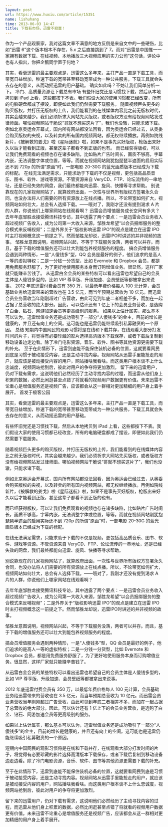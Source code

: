 ```yaml
---
layout: post
url: https://www.huxiu.com/article/15351
name: lishuhang
time: 2013-06-03 14:47
title: 下载有市场，迅雷不寂寞！
---
```

作为一个产品观察家，我对这篇文章不满意的地方反倒是来自文中的一些硬伤，比如“迅雷 6”这个版本根本不存在，5.x 之后直接跳到了 7。而对“迅雷是中国惟一一家拥有数据下载、在线视频、本地播放三大视频应用的实力公司”这句话，评论中也有人指出，你把企鹅同学置于何地？

其实，看衰迅雷的最主要观点是，迅雷这么多年来，主打产品一直是下载工具，而带宽日益增加，秒速下载的宽带甚至移动宽带成为一种公共服务，下载工具就会失去存在的意义，从而动摇迅雷的用户基础。 确实如此吗？不妨让我们简单分析一下。 冷门、高质量资源让下载总有市场 有些怀旧党还是习惯找下载，然后从本地拷贝到 iPad 上看，这些都按下不表。我们假设大家的使用习惯都已经改变，所有的电脑硬盘都成了摆设，即便如此我们仍然需要下载服务。 随着视频巨头更多的购买版权，并打压无版权的上传，我们能看到的在线媒体内容比之前无版权时代，其实会越来越少。我们必须祈求大网站先买版权，或者版权方没有给视频网站发过律师函。哪怕视频网站干脆说“哥就不想买这片了”，我们也没辙，只能求诸下载。 例如北京奥运会开幕式，国内所有网站都没法回看，因为奥运会已经过去，从奥委会购买版权的央视，以及转卖的所有国内视频网站，都无权继续播放。再例如院线新片，《被解救的姜戈》啦《星际迷航》啦，如果不是事先买好版权，枪版出来好久以后才能看到正版，甚至这辈子都看不到正版的也有。 而已经获得版权，可以让我们免费观看的视频也存在诸多缺陷，比如贴片广告时间长，画质不够高，字幕内嵌，无法调整字体或位置，等等。而就在视频网站刚犹抱琵琶半遮面的启用实际还不到 720p 的所谓“原画”时，一部电影 20-30G 的蓝光画质版本已经成为下载的标配。 在线无法满足需求，只能求助于下载的不仅是视频，更包括高品质音乐、图书、软件、游戏等资源。不管资源来自 VeryCD、FTP、论坛流传的一串地址，还是已经失效的网盘，我们最终都能向迅雷、旋风、快播等寻求帮助。 别说靠现在的几家视频网站了，就算政府出面，一次性与世界所有版权方签署永久合同，也没办法将人们需要的所有资源放上在线点播。所以，不论带宽如何扩大，视频网站如何壮大，总会有人选择下载。——哦对了，我刚才还没有提到渴求 A 片的人群，你说他们上哪家网站在线观看啊？ 迅雷会员增值服务成长空间有多大？ 去年年底邹胜龙接受腾讯科技专访，其中透露了两个要点：一是迅雷会员业务收入超过视频广告收入，成为公司第一大收入来源，邹胜龙希望“以会员捆绑服务的整合模式来反哺视频”；二是外界关于“版权影响迅雷 IPO”的观点是建立在迅雷 IPO 时主打视频概念这一前提之下。然而邹胜龙却说，迅雷IPO时讲述的并非视频的故事。 邹胜龙意图说明，视频网站兴起，不等于下载服务没落，两者可以并存。而且，基于下载的增值服务还可以壮大到能包养视频服务的程度。 搞会员增值服务会遇到两种情形，一是“人傻钱多”型，QQ 会员是最好的例子，他们追求的是高人一等的虚拟特权；二是一分钱一分货型，比如 Evernote 和 Dropbox 会员，都是用免费服务舒服了，为了更好地使用服务本身而订购增值业务。很显然，这样厂家就只能赚辛苦钱了。 从迅雷白金会员的某些特权可以看出迅雷也希望自己的会员主体是人傻钱多型的，比如 VIP 尊享版、升级加速、会员壁纸等都被拿出来说事。 2012 年底迅雷付费会员有 350 万，以最低年费价格每人 100 元计算，会员基础业务给迅雷带来的营收也在 3.5 亿元，而当年预期总营收为 10 亿元。而迅雷会员业务营收当年刚刚超过广告营收，由此可见到年底二者相差不多，而加在一起占据了总营收的绝大部分。因此，可以估计还有 1 亿上下的会员业务营收，是选购了白金、钻石、网游加速会员等更高级别的服务。 如果以上估计属实，那么基本可以认为，迅雷增值业务还是成功吸引了一部分“人傻钱多”的金主，目前的增长是健康的，并且还有向上的空间。这可能也是迅雷仍能继续吸引私募融资的一个原因。 总结 短期内中国网民的观影习惯将是在线和下载并存，在线观看大部分打发时间的片子，将觉得有必要珍藏的影片选择高清版本下载保存，或者下载后复制到移动设备边走边看。除了冷门电影资源，音乐、软件、图书等其他资源更需要下载的补充。 至于在此情形下，迅雷到底能不能保住装机必备的位置，这就要看网民到底是习惯于被动接受内容，还是主动寻找内容。视频网站从迅雷手里能抢走的用户，就应该是被动接受内容的用户，网站播啥我看啥。而这类用户根本谈不上什么忠诚度，视频网站抢到后，彼此对用户的争夺将更加激烈。 留下来的迅雷用户，仍对下载有需求，这说明他们必然经历了主动寻找内容的过程，而迅雷从他们身上积累的数据，必然比闲逛甚至点错了将就看的视频用户数据更有价值。未来迅雷不论重心是增值服务还是视频广告，应该都会从这一群相对更加精细的用户身上着手展开。 首发于极客公园

其实，看衰迅雷的最主要观点是，迅雷这么多年来，主打产品一直是下载工具，而带宽日益增加，秒速下载的宽带甚至移动宽带成为一种公共服务，下载工具就会失去存在的意义，从而动摇迅雷的用户基础。

有些怀旧党还是习惯找下载，然后从本地拷贝到 iPad 上看，这些都按下不表。我们假设大家的使用习惯都已经改变，所有的电脑硬盘都成了摆设，即便如此我们仍然需要下载服务。

随着视频巨头更多的购买版权，并打压无版权的上传，我们能看到的在线媒体内容比之前无版权时代，其实会越来越少。我们必须祈求大网站先买版权，或者版权方没有给视频网站发过律师函。哪怕视频网站干脆说“哥就不想买这片了”，我们也没辙，只能求诸下载。

例如北京奥运会开幕式，国内所有网站都没法回看，因为奥运会已经过去，从奥委会购买版权的央视，以及转卖的所有国内视频网站，都无权继续播放。再例如院线新片，《被解救的姜戈》啦《星际迷航》啦，如果不是事先买好版权，枪版出来好久以后才能看到正版，甚至这辈子都看不到正版的也有。

而已经获得版权，可以让我们免费观看的视频也存在诸多缺陷，比如贴片广告时间长，画质不够高，字幕内嵌，无法调整字体或位置，等等。而就在视频网站刚犹抱琵琶半遮面的启用实际还不到 720p 的所谓“原画”时，一部电影 20-30G 的蓝光画质版本已经成为下载的标配。

在线无法满足需求，只能求助于下载的不仅是视频，更包括高品质音乐、图书、软件、游戏等资源。不管资源来自 VeryCD、FTP、论坛流传的一串地址，还是已经失效的网盘，我们最终都能向迅雷、旋风、快播等寻求帮助。

别说靠现在的几家视频网站了，就算政府出面，一次性与世界所有版权方签署永久合同，也没办法将人们需要的所有资源放上在线点播。所以，不论带宽如何扩大，视频网站如何壮大，总会有人选择下载。——哦对了，我刚才还没有提到渴求 A 片的人群，你说他们上哪家网站在线观看啊？

去年年底邹胜龙接受腾讯科技专访，其中透露了两个要点：一是迅雷会员业务收入超过视频广告收入，成为公司第一大收入来源，邹胜龙希望“以会员捆绑服务的整合模式来反哺视频”；二是外界关于“版权影响迅雷 IPO”的观点是建立在迅雷 IPO 时主打视频概念这一前提之下。然而邹胜龙却说，迅雷IPO时讲述的并非视频的故事。

邹胜龙意图说明，视频网站兴起，不等于下载服务没落，两者可以并存。而且，基于下载的增值服务还可以壮大到能包养视频服务的程度。

搞会员增值服务会遇到两种情形，一是“人傻钱多”型，QQ 会员是最好的例子，他们追求的是高人一等的虚拟特权；二是一分钱一分货型，比如 Evernote 和 Dropbox 会员，都是用免费服务舒服了，为了更好地使用服务本身而订购增值业务。很显然，这样厂家就只能赚辛苦钱了。

从迅雷白金会员的某些特权可以看出迅雷也希望自己的会员主体是人傻钱多型的，比如 VIP 尊享版、升级加速、会员壁纸等都被拿出来说事。

2012 年底迅雷付费会员有 350 万，以最低年费价格每人 100 元计算，会员基础业务给迅雷带来的营收也在 3.5 亿元，而当年预期总营收为 10 亿元。而迅雷会员业务营收当年刚刚超过广告营收，由此可见到年底二者相差不多，而加在一起占据了总营收的绝大部分。因此，可以估计还有 1 亿上下的会员业务营收，是选购了白金、钻石、网游加速会员等更高级别的服务。

如果以上估计属实，那么基本可以认为，迅雷增值业务还是成功吸引了一部分“人傻钱多”的金主，目前的增长是健康的，并且还有向上的空间。这可能也是迅雷仍能继续吸引私募融资的一个原因。

短期内中国网民的观影习惯将是在线和下载并存，在线观看大部分打发时间的片子，将觉得有必要珍藏的影片选择高清版本下载保存，或者下载后复制到移动设备边走边看。除了冷门电影资源，音乐、软件、图书等其他资源更需要下载的补充。

至于在此情形下，迅雷到底能不能保住装机必备的位置，这就要看网民到底是习惯于被动接受内容，还是主动寻找内容。视频网站从迅雷手里能抢走的用户，就应该是被动接受内容的用户，网站播啥我看啥。而这类用户根本谈不上什么忠诚度，视频网站抢到后，彼此对用户的争夺将更加激烈。

留下来的迅雷用户，仍对下载有需求，这说明他们必然经历了主动寻找内容的过程，而迅雷从他们身上积累的数据，必然比闲逛甚至点错了将就看的视频用户数据更有价值。未来迅雷不论重心是增值服务还是视频广告，应该都会从这一群相对更加精细的用户身上着手展开。

